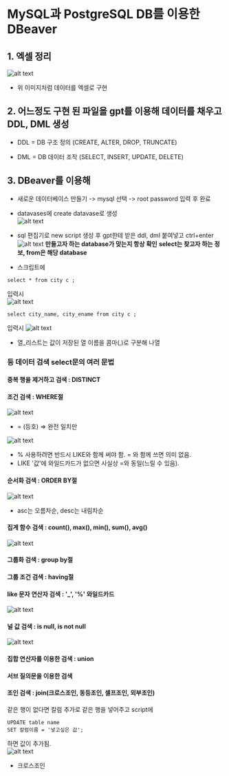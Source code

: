 # MySQL과 PostgreSQL DB를 이용한 DBeaver
 
## 1. 엑셀 정리  
![alt text](image.png)  

- 위 이미지처럼 데이터를 엑셀로 구현

## 2. 어느정도 구현 된 파일을 gpt를 이용해 데이터를 채우고 DDL, DML 생성  

- DDL = DB 구조 정의 (CREATE, ALTER, DROP, TRUNCATE)

- DML = DB 데이터 조작 (SELECT, INSERT, UPDATE, DELETE)

## 3. DBeaver를 이용해
- 새로운 데이터베이스 만들기 -> mysql 선택 -> root password 입력 후 완료

- datavases에 create datavase로 생성  
![alt text](image-1.png)

- sql 편집기로 new script 생성 후 gpt한테 받은 ddl, dml 붙여넣고 ctrl+enter  
![alt text](image-3.png)
**만들고자 하는 database가 맞는지 항상 확인**
**select는 찾고자 하는 정보, from은 해당 database**
- 스크립트에
```
select * from city c ;
```
입력시  
![alt text](image-4.png)  

```
select city_name, city_ename from city c ;
```
입력시
![alt text](image-5.png)  
- 열_리스트는 값이 저장된 열 이름을 콤마(,)로 구분해 나열

### 등 데이터 검색 select문의 여러 문법

#### 중복 행을 제거하고 검색 : DISTINCT

#### 조건 검색 : WHERE절
![alt text](image-7.png)  
- = (등호) ⇒ 완전 일치만  

![alt text](image-6.png)  
- % 사용하려면 반드시 LIKE와 함께 써야 함. = 와 함께 쓰면 의미 없음.
- LIKE '값'에 와일드카드가 없으면 사실상 =와 동일(느릴 수 있음).

#### 순서화 검색 : ORDER BY절
![alt text](image-8.png)   
- asc는 오름차순, desc는 내림차순
#### 집계 함수 검색 : count(), max(), min(), sum(), avg()
![alt text](image-10.png) 

#### 그룹화 검색 : group by절  

#### 그룹 조건 검색 : having절  

#### like 문자 연산자 검색 : '_', '%' 와일드카드  
![alt text](image-6.png) 

#### 널 값 검색 : is null, is not null
![alt text](image-11.png)  

#### 집합 연산자를 이용한 검색 : union

#### 서브 질의문을 이용한 검색 

#### 조인 검색 : join(크로스조인, 동등조인, 셀프조인, 외부조인)
같은 행이 없다면 칼럼 추가로 같은 행을 넣어주고 script에
```
UPDATE table name
SET 칼럼이름 = '넣고싶은 값';
```
하면 값이 추가됨.  
![alt text](image-12.png)  

- 크로스조인
